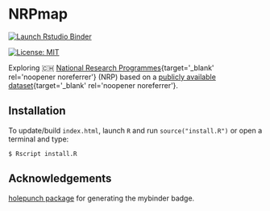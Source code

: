 # NRPmap

<!-- badges: start -->
[![Launch Rstudio Binder](http://mybinder.org/badge_logo.svg)](https://mybinder.org/v2/gh/zambujo/nrpmap/master?urlpath=rstudio)
<!-- badges: end -->

[![License: MIT](https://img.shields.io/github/license/mashape/apistatus.svg)](https://github.com/zambujo/NRPmap/blob/master/LICENSE)

Exploring :switzerland: [National Research Programmes](https://www.sbfi.admin.ch/sbfi/en/home/research-and-innovation/research-and-innovation-in-switzerland/promotion-instruments/national-research-programmes-nrp.html){target='_blank' rel='noopener noreferrer'} (NRP) based on a [publicly available dataset](http://p3.snf.ch/Pages/DataAndDocumentation.aspx){target='_blank' rel='noopener noreferrer'}.

## Installation

To update/build `index.html`, launch `R` and run `source("install.R")` or open a terminal and type:

```
$ Rscript install.R
```

## Acknowledgements

[holepunch package](https://karthik.github.io/holepunch/) for generating the mybinder badge.
